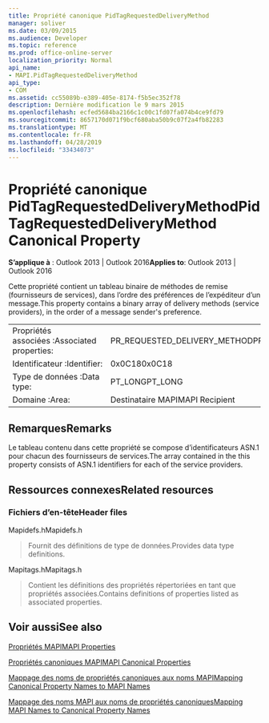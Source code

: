 ```yaml
---
title: Propriété canonique PidTagRequestedDeliveryMethod
manager: soliver
ms.date: 03/09/2015
ms.audience: Developer
ms.topic: reference
ms.prod: office-online-server
localization_priority: Normal
api_name:
- MAPI.PidTagRequestedDeliveryMethod
api_type:
- COM
ms.assetid: cc55089b-e389-405e-8174-f5b5ec352f78
description: Dernière modification le 9 mars 2015
ms.openlocfilehash: ecfed5684ba2166c1c00c1fd07fa074b4ce9fd79
ms.sourcegitcommit: 8657170d071f9bcf680aba50b9c07f2a4fb82283
ms.translationtype: MT
ms.contentlocale: fr-FR
ms.lasthandoff: 04/28/2019
ms.locfileid: "33434073"
---
```

# <a name="pidtagrequesteddeliverymethod-canonical-property"></a><span data-ttu-id="3620c-103">Propriété canonique PidTagRequestedDeliveryMethod</span><span class="sxs-lookup"><span data-stu-id="3620c-103">PidTagRequestedDeliveryMethod Canonical Property</span></span>

  
  
<span data-ttu-id="3620c-104">**S’applique à** : Outlook 2013 | Outlook 2016</span><span class="sxs-lookup"><span data-stu-id="3620c-104">**Applies to**: Outlook 2013 | Outlook 2016</span></span> 
  
<span data-ttu-id="3620c-105">Cette propriété contient un tableau binaire de méthodes de remise (fournisseurs de services), dans l’ordre des préférences de l’expéditeur d’un message.</span><span class="sxs-lookup"><span data-stu-id="3620c-105">This property contains a binary array of delivery methods (service providers), in the order of a message sender's preference.</span></span>
  
|||
|:-----|:-----|
|<span data-ttu-id="3620c-106">Propriétés associées :</span><span class="sxs-lookup"><span data-stu-id="3620c-106">Associated properties:</span></span>  <br/> |<span data-ttu-id="3620c-107">PR_REQUESTED_DELIVERY_METHOD</span><span class="sxs-lookup"><span data-stu-id="3620c-107">PR_REQUESTED_DELIVERY_METHOD</span></span>  <br/> |
|<span data-ttu-id="3620c-108">Identificateur :</span><span class="sxs-lookup"><span data-stu-id="3620c-108">Identifier:</span></span>  <br/> |<span data-ttu-id="3620c-109">0x0C18</span><span class="sxs-lookup"><span data-stu-id="3620c-109">0x0C18</span></span>  <br/> |
|<span data-ttu-id="3620c-110">Type de données :</span><span class="sxs-lookup"><span data-stu-id="3620c-110">Data type:</span></span>  <br/> |<span data-ttu-id="3620c-111">PT_LONG</span><span class="sxs-lookup"><span data-stu-id="3620c-111">PT_LONG</span></span>  <br/> |
|<span data-ttu-id="3620c-112">Domaine :</span><span class="sxs-lookup"><span data-stu-id="3620c-112">Area:</span></span>  <br/> |<span data-ttu-id="3620c-113">Destinataire MAPI</span><span class="sxs-lookup"><span data-stu-id="3620c-113">MAPI Recipient</span></span>  <br/> |
   
## <a name="remarks"></a><span data-ttu-id="3620c-114">Remarques</span><span class="sxs-lookup"><span data-stu-id="3620c-114">Remarks</span></span>

<span data-ttu-id="3620c-115">Le tableau contenu dans cette propriété se compose d’identificateurs ASN.1 pour chacun des fournisseurs de services.</span><span class="sxs-lookup"><span data-stu-id="3620c-115">The array contained in the this property consists of ASN.1 identifiers for each of the service providers.</span></span>
  
## <a name="related-resources"></a><span data-ttu-id="3620c-116">Ressources connexes</span><span class="sxs-lookup"><span data-stu-id="3620c-116">Related resources</span></span>

### <a name="header-files"></a><span data-ttu-id="3620c-117">Fichiers d’en-tête</span><span class="sxs-lookup"><span data-stu-id="3620c-117">Header files</span></span>

<span data-ttu-id="3620c-118">Mapidefs.h</span><span class="sxs-lookup"><span data-stu-id="3620c-118">Mapidefs.h</span></span>
  
> <span data-ttu-id="3620c-119">Fournit des définitions de type de données.</span><span class="sxs-lookup"><span data-stu-id="3620c-119">Provides data type definitions.</span></span>
    
<span data-ttu-id="3620c-120">Mapitags.h</span><span class="sxs-lookup"><span data-stu-id="3620c-120">Mapitags.h</span></span>
  
> <span data-ttu-id="3620c-121">Contient les définitions des propriétés répertoriées en tant que propriétés associées.</span><span class="sxs-lookup"><span data-stu-id="3620c-121">Contains definitions of properties listed as associated properties.</span></span>
    
## <a name="see-also"></a><span data-ttu-id="3620c-122">Voir aussi</span><span class="sxs-lookup"><span data-stu-id="3620c-122">See also</span></span>



[<span data-ttu-id="3620c-123">Propriétés MAPI</span><span class="sxs-lookup"><span data-stu-id="3620c-123">MAPI Properties</span></span>](mapi-properties.md)
  
[<span data-ttu-id="3620c-124">Propriétés canoniques MAPI</span><span class="sxs-lookup"><span data-stu-id="3620c-124">MAPI Canonical Properties</span></span>](mapi-canonical-properties.md)
  
[<span data-ttu-id="3620c-125">Mappage des noms de propriétés canoniques aux noms MAPI</span><span class="sxs-lookup"><span data-stu-id="3620c-125">Mapping Canonical Property Names to MAPI Names</span></span>](mapping-canonical-property-names-to-mapi-names.md)
  
[<span data-ttu-id="3620c-126">Mappage des noms MAPI aux noms de propriétés canoniques</span><span class="sxs-lookup"><span data-stu-id="3620c-126">Mapping MAPI Names to Canonical Property Names</span></span>](mapping-mapi-names-to-canonical-property-names.md)

